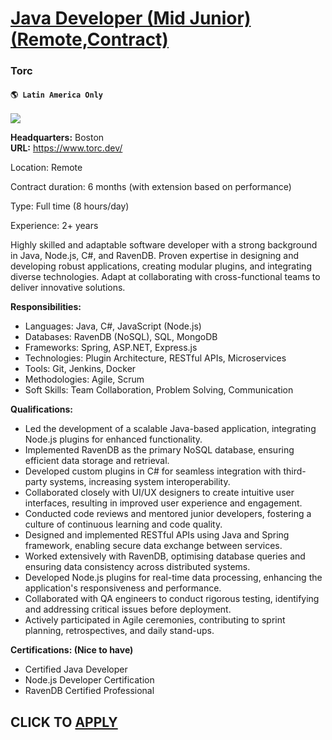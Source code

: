 # [Java Developer (Mid Junior) (Remote,Contract)](https://www.remotewlb.com/apply/java-developer-mid-junior-remote-contract)  
### Torc  
#### `🌎 Latin America Only`  
![](https://we-work-remotely.imgix.net/logos/0079/8627/logo.gif?ixlib=rails-4.0.0&w=50&h=50&dpr=2&fit=fill&auto=compress)

**Headquarters:** Boston  
**URL:** https://www.torc.dev/

Location: Remote

Contract duration: 6 months (with extension based on performance)

Type: Full time (8 hours/day)

Experience: 2+ years  
  

Highly skilled and adaptable software developer with a strong background in Java, Node.js, C#, and RavenDB. Proven expertise in designing and developing robust applications, creating modular plugins, and integrating diverse technologies. Adapt at collaborating with cross-functional teams to deliver innovative solutions.

  
**Responsibilities:**

  * Languages: Java, C#, JavaScript (Node.js)
  * Databases: RavenDB (NoSQL), SQL, MongoDB
  * Frameworks: Spring, ASP.NET, Express.js
  * Technologies: Plugin Architecture, RESTful APIs, Microservices
  * Tools: Git, Jenkins, Docker
  * Methodologies: Agile, Scrum
  * Soft Skills: Team Collaboration, Problem Solving, Communication

  

**Qualifications:**

  * Led the development of a scalable Java-based application, integrating Node.js plugins for enhanced functionality.
  * Implemented RavenDB as the primary NoSQL database, ensuring efficient data storage and retrieval.
  * Developed custom plugins in C# for seamless integration with third-party systems, increasing system interoperability.
  * Collaborated closely with UI/UX designers to create intuitive user interfaces, resulting in improved user experience and engagement.
  * Conducted code reviews and mentored junior developers, fostering a culture of continuous learning and code quality.
  * Designed and implemented RESTful APIs using Java and Spring framework, enabling secure data exchange between services.
  * Worked extensively with RavenDB, optimising database queries and ensuring data consistency across distributed systems.
  * Developed Node.js plugins for real-time data processing, enhancing the application's responsiveness and performance.
  * Collaborated with QA engineers to conduct rigorous testing, identifying and addressing critical issues before deployment.
  * Actively participated in Agile ceremonies, contributing to sprint planning, retrospectives, and daily stand-ups.

  

**Certifications: (Nice to have)**

  * Certified Java Developer
  * Node.js Developer Certification
  * RavenDB Certified Professional

  
## CLICK TO [APPLY](https://www.remotewlb.com/apply/java-developer-mid-junior-remote-contract)

